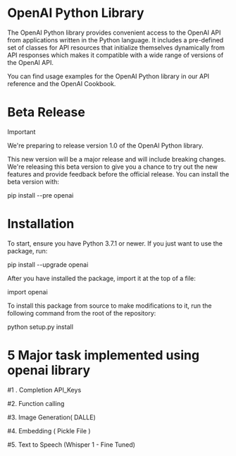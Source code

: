 # OpenAI Python Library


The OpenAI Python library provides convenient access to the OpenAI API from applications written in the Python language. It includes a pre-defined set of classes for API resources that initialize themselves dynamically from API responses which makes it compatible with a wide range of versions of the OpenAI API.

You can find usage examples for the OpenAI Python library in our API reference and the OpenAI Cookbook.

# Beta Release

Important

We're preparing to release version 1.0 of the OpenAI Python library.

This new version will be a major release and will include breaking changes. We're releasing this beta version to give you a chance to try out the new features and provide feedback before the official release. You can install the beta version with:

pip install --pre openai

# Installation

To start, ensure you have Python 3.7.1 or newer. If you just want to use the package, run:


pip install --upgrade openai


After you have installed the package, import it at the top of a file:

import  openai


To install this package from source to make modifications to it, run the following command from the root of the repository:

python setup.py install

# 5 Major task implemented using openai library 

#1 . Completion API_Keys

#2. Function calling

#3. Image Generation( DALLE) 

#4. Embedding ( Pickle File )

#5. Text to Speech (Whisper 1 - Fine Tuned)
